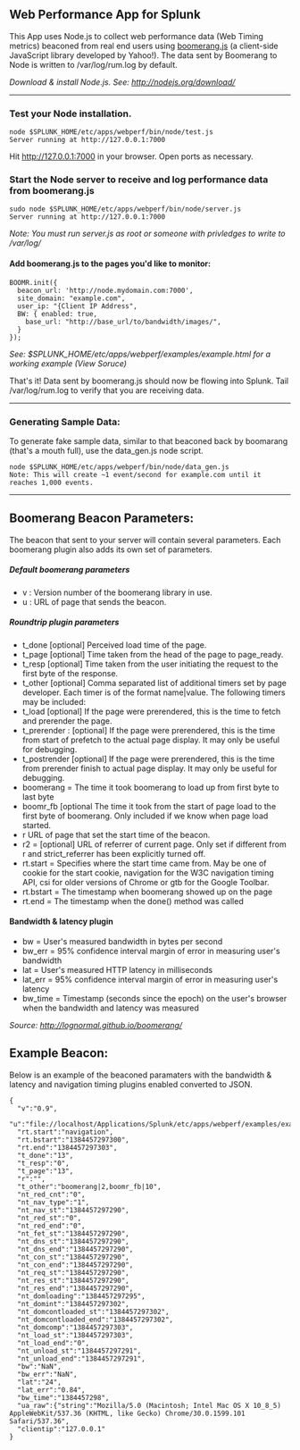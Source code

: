 ## Web Performance App for Splunk

This App uses Node.js to collect web performance data (Web Timing metrics) beaconed from real end users using [boomerang.js](https://github.com/yahoo/boomerang) (a client-side JavaScript library developed by Yahoo!). The data sent by Boomerang to Node is written to /var/log/rum.log by default.


*Download & install Node.js. See: http://nodejs.org/download/*

---

### Test your Node installation.

    node $SPLUNK_HOME/etc/apps/webperf/bin/node/test.js
    Server running at http://127.0.0.1:7000

Hit http://127.0.0.1:7000 in your browser. Open ports as necessary.

### Start the Node server to receive and log performance data from boomerang.js

    sudo node $SPLUNK_HOME/etc/apps/webperf/bin/node/server.js
    Server running at http://127.0.0.1:7000

*Note: You must run server.js as root or someone with privledges to write to /var/log/*


#### Add boomerang.js to the pages you'd like to monitor:

    BOOMR.init({
      beacon_url: 'http://node.mydomain.com:7000',
      site_domain: "example.com", 
      user_ip: "{Client IP Address",
      BW: { enabled: true,
        base_url: "http://base_url/to/bandwidth/images/",
      }
    });

*See: $SPLUNK_HOME/etc/apps/webperf/examples/example.html for a working example (View Soruce)*


That's it! Data sent by boomerang.js should now be flowing into Splunk. Tail /var/log/rum.log to verify that you are receiving data.

----------
### Generating Sample Data:

To generate fake sample data, similar to that beaconed back by boomarang (that's a mouth full), use the data_gen.js node script.

    node $SPLUNK_HOME/etc/apps/webperf/bin/node/data_gen.js
    Note: This will create ~1 event/second for example.com until it reaches 1,000 events.

----------
## Boomerang Beacon Parameters:
The beacon that sent to your server will contain several parameters. Each boomerang plugin also adds its own set of parameters.


##### Default boomerang parameters

 - v : Version number of the boomerang library in use.
 - u : URL of page that sends the beacon.

##### Roundtrip plugin parameters

 - t_done [optional] Perceived load time of the page.
 - t_page [optional] Time taken from the head of the page to page_ready.
 - t_resp [optional] Time taken from the user initiating the request to the first byte of the response.
 - t_other [optional] Comma separated list of additional timers set by page developer. Each timer is of the format name|value. The following timers may be included:
 - t_load [optional] If the page were prerendered, this is the time to fetch and prerender the page.
 - t_prerender : [optional] If the page were prerendered, this is the time from start of prefetch to the actual page display. It may only be useful for debugging.
 - t_postrender [optional] If the page were prerendered, this is the time from prerender finish to actual page display. It may only be useful for debugging.
 - boomerang = The time it took boomerang to load up from first byte to last byte
 - boomr_fb [optional The time it took from the start of page load to the first byte of boomerang. Only included if we know when page load started.
 - r URL of page that set the start time of the beacon.
 - r2 = [optional] URL of referrer of current page. Only set if different from r and strict_referrer has been explicitly turned off.
 - rt.start =  Specifies where the start time came from. May be one of cookie for the start cookie, navigation for the W3C navigation timing API, csi for older versions of Chrome or gtb for the Google Toolbar.
 - rt.bstart = The timestamp when boomerang showed up on the page
 - rt.end = The timestamp when the done() method was called

#### Bandwidth & latency plugin

 - bw = User's measured bandwidth in bytes per second
 - bw_err = 95% confidence interval margin of error in measuring user's bandwidth
 - lat  = User's measured HTTP latency in milliseconds
 - lat_err = 95% confidence interval margin of error in measuring user's latency
 - bw_time = Timestamp (seconds since the epoch) on the user's browser when the bandwidth and latency was measured

*Source: http://lognormal.github.io/boomerang/*

Example Beacon:
---
Below is an example of the beaconed paramaters with the bandwidth & latency and navigation timing plugins enabled converted to JSON.


    {
      "v":"0.9",
	  "u":"file://localhost/Applications/Splunk/etc/apps/webperf/examples/example.html",
  	  "rt.start":"navigation",
	  "rt.bstart":"1384457297300",
	  "rt.end":"1384457297303",
	  "t_done":"13",
	  "t_resp":"0",
	  "t_page":"13",
	  "r":"",
	  "t_other":"boomerang|2,boomr_fb|10",
	  "nt_red_cnt":"0",
	  "nt_nav_type":"1",
	  "nt_nav_st":"1384457297290",
	  "nt_red_st":"0",
	  "nt_red_end":"0",
	  "nt_fet_st":"1384457297290",
	  "nt_dns_st":"1384457297290",
	  "nt_dns_end":"1384457297290",
	  "nt_con_st":"1384457297290",
	  "nt_con_end":"1384457297290",
	  "nt_req_st":"1384457297290",
	  "nt_res_st":"1384457297290",
	  "nt_res_end":"1384457297290",
	  "nt_domloading":"1384457297295",
	  "nt_domint":"1384457297302",
	  "nt_domcontloaded_st":"1384457297302",
	  "nt_domcontloaded_end":"1384457297302",
	  "nt_domcomp":"1384457297303",
	  "nt_load_st":"1384457297303",
	  "nt_load_end":"0",
	  "nt_unload_st":"1384457297291",
	  "nt_unload_end":"1384457297291",
	  "bw":"NaN",
	  "bw_err":"NaN",
	  "lat":"24",
	  "lat_err":"0.84",
	  "bw_time":"1384457298",
	  "ua_raw":{"string":"Mozilla/5.0 (Macintosh; Intel Mac OS X 10_8_5) AppleWebKit/537.36 (KHTML, like Gecko) Chrome/30.0.1599.101 Safari/537.36",
	  "clientip":"127.0.0.1"
    }
